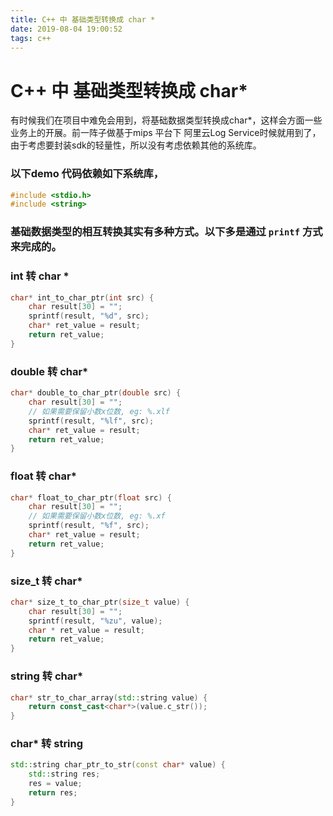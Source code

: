 ```yaml
---
title: C++ 中 基础类型转换成 char *
date: 2019-08-04 19:00:52
tags: c++
---
```


# C++ 中 基础类型转换成 char*

有时候我们在项目中难免会用到，将基础数据类型转换成char*，这样会方面一些业务上的开展。前一阵子做基于mips 平台下 阿里云Log Service时候就用到了，由于考虑要封装sdk的轻量性，所以没有考虑依赖其他的系统库。

### 以下demo 代码依赖如下系统库，

```c++
#include <stdio.h>
#include <string>
```

### 基础数据类型的相互转换其实有多种方式。以下多是通过 `printf` 方式来完成的。

### int 转 char *

```c++
char* int_to_char_ptr(int src) {
    char result[30] = "";
    sprintf(result, "%d", src);
    char* ret_value = result;
    return ret_value;
}
```

### double 转 char*

```c++
char* double_to_char_ptr(double src) {
    char result[30] = "";
    // 如果需要保留小数x位数, eg: %.xlf
    sprintf(result, "%lf", src);
    char* ret_value = result;
    return ret_value;
}
```

### float 转 char*

```c++
char* float_to_char_ptr(float src) {
    char result[30] = "";
    // 如果需要保留小数x位数, eg: %.xf
    sprintf(result, "%f", src);
    char* ret_value = result;
    return ret_value;
}
```

### size_t 转 char*

```c++
char* size_t_to_char_ptr(size_t value) {
    char result[30] = "";
    sprintf(result, "%zu", value);
    char * ret_value = result;
    return ret_value;
}
```

### string 转 char*

```c++
char* str_to_char_array(std::string value) {
    return const_cast<char*>(value.c_str());
}
```

### char* 转 string

```c++
std::string char_ptr_to_str(const char* value) {
    std::string res;
    res = value;
    return res;
}
```


